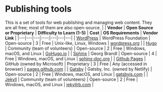 # Publishing tools
This is a set of tools for web publishing and managing web content. They are all free; most of them are also open-source.
|  | **Vendor** | **Open Source or Proprietary** | **Difficulty to Learn (1-5)** | **Cost** | **OS Requirements** | **Vendor Link** |
|---|---|---|:---:|---|---|---|
| [WordPress](WordPress.md) | WordPress Foundation | Open-source | 3 | Free | Unix-like, Linux, Windows | [wordpress.org](wordpress.org) |
| [Hugo](Hugo.md) | Community (team of volunteers) | Open-source | 2 | Free | Windows, macOS, and Linux | [GoHugo.io](GoHugo.io) |
| [Sphinx](Sphinx.md) | Georg Brandl | Open-source | 4 | Free | Windows, macOS, and Linux | [sphinx-doc.org](www.sphinx-doc.org) |
| [Github Pages](Github_Pages.md) | GitHub (owned by Microsoft) | Proprietary | 3 | Free | Any (accessed in browser) | [pages.github.com](pages.github.com) |
| [Gatsby](Gatsby.md) | Gatsby, Inc. (owned by Netlify) | Open-source | 2 | Free | Windows, macOS, and Linux | [gatsbyjs.com](gatsbyjs.com) |
| [Jekyll](Jekyll.md) | Community (team of volunteers) | Open-source | 2 | Free | Windows, macOS, and Linux | [jekyllrb.com](jekyllrb.com) |
